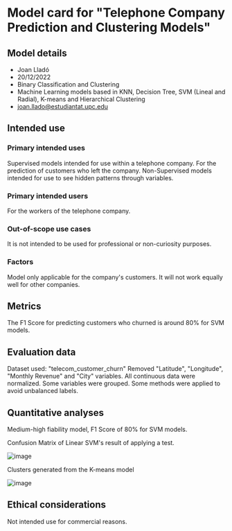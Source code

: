 # Model card for "Telephone Company Prediction and Clustering Models"

## Model details

- Joan Lladó
- 20/12/2022
- Binary Classification and Clustering
- Machine Learning models based in KNN, Decision Tree, SVM (Lineal and Radial), K-means and Hierarchical Clustering
- joan.llado@estudiantat.upc.edu


## Intended use

### Primary intended uses
Supervised models intended for use within a telephone company. For the prediction of customers who left the company.
Non-Supervised models intended for use to see hidden patterns through variables.

### Primary intended users
For the workers of the telephone company.

### Out-of-scope use cases
It is not intended to be used for professional or non-curiosity purposes.


### Factors
Model only applicable for the company's customers. It will not work equally well for other companies.


## Metrics
The F1 Score for predicting customers who churned is around 80% for SVM models.


## Evaluation data
Dataset used: "telecom_customer_churn"
Removed "Latitude", "Longitude", "Monthly Revenue" and "City" variables.
All continuous data were normalized.
Some variables were grouped. 
Some methods were applied to avoid unbalanced labels.



## Quantitative analyses
Medium-high fiability model, F1 Score of 80% for SVM models.

Confusion Matrix of Linear SVM's result of applying a test.

![image](https://user-images.githubusercontent.com/25139526/210154434-88019d05-99b0-4063-8ece-e9f064f1d309.png)

Clusters generated from the K-means model

![image](https://user-images.githubusercontent.com/25139526/210154438-c9358338-33f0-45e2-88e6-dc58e5c20cfd.png)


## Ethical considerations
Not intended use for commercial reasons.
